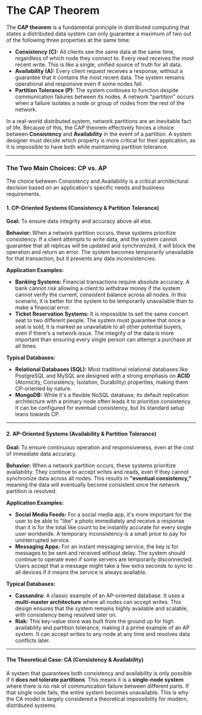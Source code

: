 # The CAP Theorem

The **CAP theorem** is a fundamental principle in distributed computing that states a distributed data system can only guarantee a maximum of two out of the following three properties at the same time:

- **Consistency (C):** All clients see the same data at the same time, regardless of which node they connect to. Every read receives the most recent write. This is like a single, unified source of truth for all data.
- **Availability (A):** Every client request receives a response, without a guarantee that it contains the most recent data. The system remains operational and responsive even if some nodes fail.
- **Partition Tolerance (P):** The system continues to function despite communication failures between its nodes. A network "partition" occurs when a failure isolates a node or group of nodes from the rest of the network.

In a real-world distributed system, network partitions are an inevitable fact of life. Because of this, the CAP theorem effectively forces a choice between **Consistency** and **Availability** in the event of a partition. A system designer must decide which property is more critical for their application, as it is impossible to have both while maintaining partition tolerance.

---

### The Two Main Choices: CP vs. AP

The choice between Consistency and Availability is a critical architectural decision based on an application's specific needs and business requirements.

#### 1. CP-Oriented Systems (Consistency & Partition Tolerance)

**Goal:** To ensure data integrity and accuracy above all else.

**Behavior:** When a network partition occurs, these systems prioritize consistency. If a client attempts to write data, and the system cannot guarantee that all replicas will be updated and synchronized, it will block the operation and return an error. The system becomes temporarily unavailable for that transaction, but it prevents any data inconsistencies.

**Application Examples:**
* **Banking Systems:** Financial transactions require absolute accuracy. A bank cannot risk allowing a client to withdraw money if the system cannot verify the current, consistent balance across all nodes. In this scenario, it is better for the system to be temporarily unavailable than to make a financial error.
* **Ticket Reservation Systems:** It is impossible to sell the same concert seat to two different people. The system must guarantee that once a seat is sold, it is marked as unavailable to all other potential buyers, even if there's a network issue. The integrity of the data is more important than ensuring every single person can attempt a purchase at all times.

**Typical Databases:**
* **Relational Databases (SQL):** Most traditional relational databases like PostgreSQL and MySQL are designed with a strong emphasis on **ACID** (Atomicity, Consistency, Isolation, Durability) properties, making them CP-oriented by nature.
* **MongoDB:** While it's a flexible NoSQL database, its default replication architecture with a primary node often leads it to prioritize consistency. It can be configured for eventual consistency, but its standard setup leans towards CP.

---

#### 2. AP-Oriented Systems (Availability & Partition Tolerance)

**Goal:** To ensure continuous operation and responsiveness, even at the cost of immediate data accuracy.

**Behavior:** When a network partition occurs, these systems prioritize availability. They continue to accept writes and reads, even if they cannot synchronize data across all nodes. This results in **"eventual consistency,"** meaning the data will eventually become consistent once the network partition is resolved.

**Application Examples:**
* **Social Media Feeds:** For a social media app, it's more important for the user to be able to "like" a photo immediately and receive a response than it is for the total like count to be instantly accurate for every single user worldwide. A temporary inconsistency is a small price to pay for uninterrupted service.
* **Messaging Apps:** For an instant messaging service, the key is for messages to be sent and received without delay. The system should continue to operate even if some servers are temporarily disconnected. Users accept that a message might take a few extra seconds to sync to all devices if it means the service is always available.

**Typical Databases:**
* **Cassandra:** A classic example of an AP-oriented database. It uses a **multi-master architecture** where all nodes can accept writes. This design ensures that the system remains highly available and scalable, with consistency being resolved later on.
* **Riak:** This key-value store was built from the ground up for high availability and partition tolerance, making it a prime example of an AP system. It can accept writes to any node at any time and resolves data conflicts later.

---

#### The Theoretical Case: CA (Consistency & Availability)

A system that guarantees both consistency and availability is only possible if it **does not tolerate partitions**. This means it is a **single-node system** where there is no risk of communication failure between different parts. If that single node fails, the entire system becomes unavailable. This is why the CA model is largely considered a theoretical impossibility for modern, distributed systems.